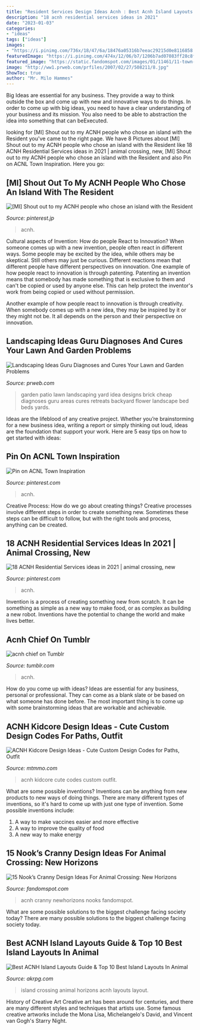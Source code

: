 ```yaml
---
title: "Resident Services Design Ideas Acnh : Best Acnh Island Layouts Guide &amp; Top 10 Best Island Layouts In Animal"
description: "18 acnh residential services ideas in 2021"
date: "2023-01-03"
categories:
- "ideas"
tags: ["ideas"]
images:
- "https://i.pinimg.com/736x/18/47/6a/18476a05316b7eeac29215d0e8116858.jpg"
featuredImage: "https://i.pinimg.com/474x/12/06/b7/1206b7ad07083ff28c8f13fca73f3ef7.jpg"
featured_image: "https://static.fandomspot.com/images/01/11461/11-town-square-idea-acnh.jpg"
image: "http://ww1.prweb.com/prfiles/2007/02/27/508211/8.jpg"
ShowToc: true
author: "Mr. Milo Hammes"
---
```



Big Ideas are essential for any business. They provide a way to think outside the box and come up with new and innovative ways to do things. In order to come up with big ideas, you need to have a clear understanding of your business and its mission. You also need to be able to abstraction the idea into something that can beExecuted.

	

		
looking for [MI] Shout out to my ACNH people who chose an island with the Resident you've came to the right page. We have 8 Pictures about [MI] Shout out to my ACNH people who chose an island with the Resident like 18 ACNH Residential Services ideas in 2021 | animal crossing, new, [MI] Shout out to my ACNH people who chose an island with the Resident and also Pin on ACNL Town Inspiration. Here you go:
		
    
## [MI] Shout Out To My ACNH People Who Chose An Island With The Resident

<img loading=lazy src="https://i.pinimg.com/736x/18/47/6a/18476a05316b7eeac29215d0e8116858.jpg" onerror="this.onerror=null;this.src='https://tse4.mm.bing.net/th?id=OIP.BGjEUDHHsohYwjyIjXqHIwHaEK&amp;pid=15.1';" alt="[MI] Shout out to my ACNH people who chose an island with the Resident">

_Source: pinterest.jp_

>acnh. 

	

Cultural aspects of Invention: How do people React to Innovation?
When someone comes up with a new invention, people often react in different ways. Some people may be excited by the idea, while others may be skeptical. Still others may just be curious. Different reactions mean that different people have different perspectives on innovation. 
One example of how people react to innovation is through patenting. Patenting an invention means that somebody has made something that is exclusive to them and can't be copied or used by anyone else. This can help protect the inventor's work from being copied or used without permission. 

Another example of how people react to innovation is through creativity. When somebody comes up with a new idea, they may be inspired by it or they might not be. It all depends on the person and their perspective on innovation.

    
## Landscaping Ideas Guru Diagnoses And Cures Your Lawn And Garden Problems

<img loading=lazy src="http://ww1.prweb.com/prfiles/2007/02/27/508211/8.jpg" onerror="this.onerror=null;this.src='https://tse1.mm.bing.net/th?id=OIP.sd77-muW_3vmEaLjKUxZvgHaFS&amp;pid=15.1';" alt="Landscaping Ideas Guru Diagnoses and Cures Your Lawn and Garden Problems">

_Source: prweb.com_

>garden patio lawn landscaping yard idea designs brick cheap diagnoses guru areas cures retreats backyard flower landscape bed beds yards. 

	

Ideas are the lifeblood of any creative project. Whether you’re brainstorming for a new business idea, writing a report or simply thinking out loud, ideas are the foundation that support your work. Here are 5 easy tips on how to get started with ideas: 

    
## Pin On ACNL Town Inspiration

<img loading=lazy src="https://i.pinimg.com/736x/cb/ef/ea/cbefea076314f326d9e1fdf3c6db273f.jpg" onerror="this.onerror=null;this.src='https://tse3.mm.bing.net/th?id=OIP.RlkE31EmjCZ5Fszz282lpgAAAA&amp;pid=15.1';" alt="Pin on ACNL Town Inspiration">

_Source: pinterest.com_

>acnh. 

	

Creative Process: How do we go about creating things?
Creative processes involve different steps in order to create something new. Sometimes these steps can be difficult to follow, but with the right tools and process, anything can be created.

    
## 18 ACNH Residential Services Ideas In 2021 | Animal Crossing, New

<img loading=lazy src="https://i.pinimg.com/474x/12/06/b7/1206b7ad07083ff28c8f13fca73f3ef7.jpg" onerror="this.onerror=null;this.src='https://tse2.mm.bing.net/th?id=OIP.HrPvoJE0PHB5mFHtaI_vZQAAAA&amp;pid=15.1';" alt="18 ACNH Residential Services ideas in 2021 | animal crossing, new">

_Source: pinterest.com_

>acnh. 

	

Invention is a process of creating something new from scratch. It can be something as simple as a new way to make food, or as complex as building a new robot. Inventions have the potential to change the world and make lives better.

    
## Acnh Chief On Tumblr

<img loading=lazy src="https://64.media.tumblr.com/ab83d29ecc5d78f4a9c2f5eb2d66fd41/5ff32b1adbd42e31-f6/s640x960/58109a73646ba712f5a321d3e5fffdee223d3446.jpg" onerror="this.onerror=null;this.src='https://tse4.mm.bing.net/th?id=OIP.D8qC7cG7Gj6grcM8Whl5IgHaEK&amp;pid=15.1';" alt="acnh chief on Tumblr">

_Source: tumblr.com_

>acnh. 

	

How do you come up with ideas?
Ideas are essential for any business, personal or professional. They can come as a blank slate or be based on what someone has done before. The most important thing is to come up with some brainstorming ideas that are workable and achievable.

    
## ACNH Kidcore Design Ideas - Cute Custom Design Codes For Paths, Outfit

<img loading=lazy src="https://www.mtmmo.com/upload/20200922/6373638698478973607400981.png" onerror="this.onerror=null;this.src='https://tse2.mm.bing.net/th?id=OIP.x61I1rPSCWoKQsWBgcgdRQHaDr&amp;pid=15.1';" alt="ACNH Kidcore Design Ideas - Cute Custom Design Codes for Paths, Outfit">

_Source: mtmmo.com_

>acnh kidcore cute codes custom outfit. 

	

What are some possible inventions?
Inventions can be anything from new products to new ways of doing things. There are many different types of inventions, so it's hard to come up with just one type of invention. Some possible inventions include:
1. A way to make vaccines easier and more effective
2. A way to improve the quality of food
3. A new way to make energy

    
## 15 Nook’s Cranny Design Ideas For Animal Crossing: New Horizons

<img loading=lazy src="https://static.fandomspot.com/images/01/11461/11-town-square-idea-acnh.jpg" onerror="this.onerror=null;this.src='https://tse2.mm.bing.net/th?id=OIP.ba-1F0Lx2WbqWAA7AtYggAHaEK&amp;pid=15.1';" alt="15 Nook’s Cranny Design Ideas For Animal Crossing: New Horizons">

_Source: fandomspot.com_

>acnh cranny newhorizons nooks fandomspot. 

	

What are some possible solutions to the biggest challenge facing society today?
There are many possible solutions to the biggest challenge facing society today.

    
## Best ACNH Island Layouts Guide &amp; Top 10 Best Island Layouts In Animal

<img loading=lazy src="https://www.akrpg.com/upload/20200807/6373242722952592323193334.png" onerror="this.onerror=null;this.src='https://tse4.mm.bing.net/th?id=OIP.eoblxaaIvQ__DmectMdEPwHaEz&amp;pid=15.1';" alt="Best ACNH Island Layouts Guide &amp; Top 10 Best Island Layouts In Animal">

_Source: akrpg.com_

>island crossing animal horizons acnh layouts layout. 

	

History of Creative Art
Creative art has been around for centuries, and there are many different styles and techniques that artists use. Some famous creative artworks include the Mona Lisa, Michelangelo's David, and Vincent van Gogh's Starry Night.

